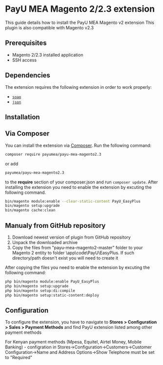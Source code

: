 # PayU MEA Magento 2/2.3 extension #

This guide details how to install the PayU MEA Magento v2 extension
This plugin is also compatible with Magento v2.3

## Prerequisites
* Magento 2/2.3 installed application
* SSH access

## Dependencies

The extension requires the following extension in order to work properly:

- [`soap`](https://php.net/manual/en/book.soap.php)
- [`json`](https://php.net/manual/en/book.json.php)

## Installation

## Via Composer

You can install the extension via [Composer](http://getcomposer.org/). Run the following command:

```bash
composer require payumea/payu-mea-magento2.3
```
or add
```bash
payumea/payu-mea-magento2.3
```
to the **require** section of your composer.json and run `composer update`. After installing the extension you need 
to enable the extension by excuting the following command.

```bash
bin/magento module:enable --clear-static-content PayU_EasyPlus
bin/magento setup:upgrade
bin/magento cache:clean
```

## Manualy from GitHub repository

1) Download newest version of plugin from GitHub repository
2) Unpack the downloaded archive
3) Copy the files from "payu-mea-magento2-master" folder to your Magento 2 entity to folder \app\code\PayU\EasyPlus\. If such directory/path doesn't exist you will need to create it

After copying the files you need to enable the extension by excuting the following command:
```bash
php bin/magento module:enable PayU_EasyPlus
php bin/magento setup:upgrade
php bin/magento setup:di:compile
php bin/magento setup:static-content:deploy
```

## Configuration
To configure the extension, you have to navigate to **Stores > Configuration > Sales > Payment Methods** and find PayU 
extension listed among other payment methods

For Kenyan payment methods (Mpesa, Equitel, Airtel Money, Mobile Banking) - configration in Stores->Configuration->Customers->Customer Configuration->Name and Address Options->Show Telephone must be set to "Required"